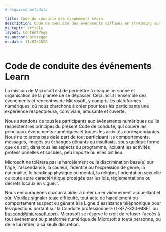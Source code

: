 ```yaml
---
# required metadata

title: Code de conduite des événements Learn
description: Code de conduite des événements diffusés en streaming sur Microsoft Learn
ms.topic: article
layout: ContentPage
ms.author: brstegge
ms.date: 11/02/2020
---
```


# Code de conduite des événements Learn

La mission de Microsoft est de permettre à chaque personne et organisation de la planète de se dépasser. Ceci inclut l'ensemble des évènements et rencontres de Microsoft, y compris les plateformes numériques, où nous cherchons à créer pour tous les participants une expérience respectueuse, conviviale, amusante et ouverte.

Nous attendons de tous les participants aux évènements numériques qu'ils respectent les principes du présent Code de conduite, qui couvre les principaux évènements numériques et toutes les activités correspondantes. Nous ne tolérons pas de la part de tout participant les comportements, messages, images ou échanges gênants ou insultants, sous quelque forme que ce soit, dans tous les aspects du programme, incluant les activités professionnelles et sociales, peu importe où elles ont lieu.

Microsoft ne tolérera pas le harcèlement ou la discrimination basé(e) sur l'âge, l'ascendance, la couleur, l'identité ou l'expression de genre, la nationalité, le handicap physique ou mental, la religion, l'orientation sexuelle ou toute autre caractéristique protégée par les lois, réglementations ou décrets locaux en vigueur.

Nous encourageons chacun à aider à créer un environnement accueillant et sûr. Veuillez signaler toute difficulté, tout acte de harcèlement ou comportement suspect ou gênant à la Ligne d'assistance téléphonique pour les questions portant sur la Conduite professionnelle (1-877-320-MSFT ou buscond@microsoft.com). Microsoft se réserve le droit de refuser l'accès à tout évènement ou plateforme numérique de Microsoft à toute personne, ou de le lui retirer, à sa seule discrétion.
